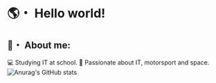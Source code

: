 # 🌎・ Hello world!
## 🧑・ About me:
💻 Studying IT at school.
🚀 Passionate about IT, motorsport and space.
![Anurag's GitHub stats](https://github-readme-stats.vercel.app/api?username=anuraghazra&show_icons=true&theme=radical)
